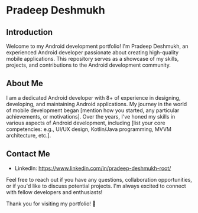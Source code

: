 # Pradeep Deshmukh

## Introduction
Welcome to my Android development portfolio! I'm Pradeep Deshmukh, an experienced Android developer passionate about creating high-quality mobile applications. This repository serves as a showcase of my skills, projects, and contributions to the Android development community.

## About Me
I am a dedicated Android developer with 8+ of experience in designing, developing, and maintaining Android applications. My journey in the world of mobile development began [mention how you started, any particular achievements, or motivations]. Over the years, I've honed my skills in various aspects of Android development, including [list your core competencies: e.g., UI/UX design, Kotlin/Java programming, MVVM architecture, etc.].


## Contact Me
- LinkedIn: https://www.linkedin.com/in/pradeep-deshmukh-root/

Feel free to reach out if you have any questions, collaboration opportunities, or if you'd like to discuss potential projects. I'm always excited to connect with fellow developers and enthusiasts!

Thank you for visiting my portfolio! 🚀
